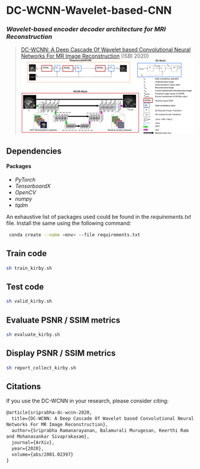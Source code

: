 # DC-WCNN-Wavelet-based-CNN
### *Wavelet-based encoder decoder architecture for MRI Reconstruction* 
> [DC-WCNN: A Deep Cascade Of Wavelet based Convolutional Neural Networks For MR Image Reconstruction](https://arxiv.org/abs/2001.02397) (ISBI 2020) 
![DC-WCNN Architecture](images/DC-WCNN_final1.png)

## Dependencies
#### Packages
* *PyTorch*
* *TensorboardX*
* *OpenCV*
* *numpy*
* *tqdm*
 
An exhaustive list of packages used could be found in the *requirements.txt* file. Install the same using the following command:

```bash
 conda create --name <env> --file requirements.txt
```

## Train code 

```bash
sh train_kirby.sh
```

## Test code 

```bash
sh valid_kirby.sh
```

## Evaluate PSNR / SSIM metrics 

```bash
sh evaluate_kirby.sh
```

## Display PSNR / SSIM metrics 

```bash
sh report_collect_kirby.sh
```

 ## Citations
If you use the DC-WCNN in your research, please consider citing:
```
@article{sriprabha-dc-wcnn-2020,
  title={DC-WCNN: A Deep Cascade Of Wavelet based Convolutional Neural Networks For MR Image Reconstruction},
  author={Sriprabha Ramanarayanan, Balamurali Murugesan, Keerthi Ram and Mohanasankar Sivaprakasam},
  journal={ArXiv},
  year={2020},
  volume={abs/2001.02397}
}
```
